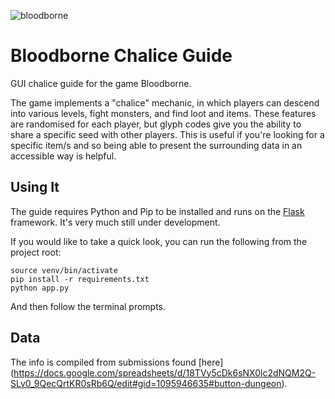 ![bloodborne](http://www.warpzoned.com/wp-content/uploads/2014/11/bloodborne-header.jpg)

# Bloodborne Chalice Guide

GUI chalice guide for the game Bloodborne. 

The game implements a "chalice" mechanic, in which players can descend into various levels, fight monsters, and find loot and items. These features are randomised for each player, but glyph codes give you the ability to share a specific seed with other players. This is useful if you're looking for a specific item/s and so being able to present the surrounding data in an accessible way is helpful.

## Using It

The guide requires Python and Pip to be installed and runs on the [Flask](http://flask.pocoo.org/) framework. It's very much still under development.

If you would like to take a quick look, you can run the following from the project root:

    source venv/bin/activate
    pip install -r requirements.txt
    python app.py
    
And then follow the terminal prompts.

## Data

The info is compiled from submissions found [here] (https://docs.google.com/spreadsheets/d/18TVy5cDk6sNX0lc2dNQM2Q-SLv0_9QecQrtKR0sRb6Q/edit#gid=1095946635#button-dungeon).
